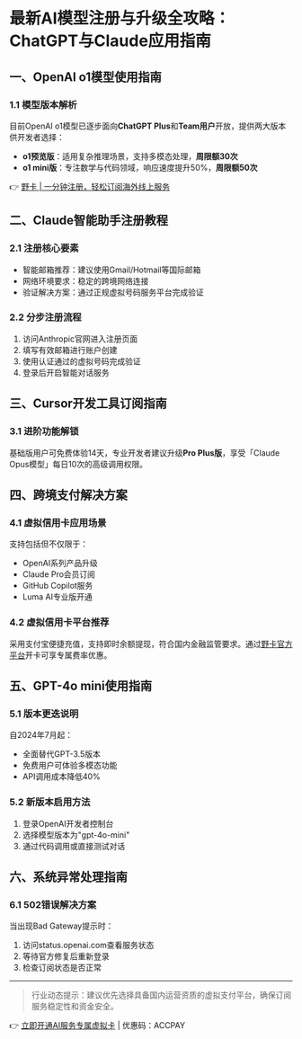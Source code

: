 # 最新AI模型注册与升级全攻略：ChatGPT与Claude应用指南

## 一、OpenAI o1模型使用指南
### 1.1 模型版本解析
目前OpenAI o1模型已逐步面向**ChatGPT Plus**和**Team用户**开放，提供两大版本供开发者选择：

- **o1预览版**：适用复杂推理场景，支持多模态处理，**周限额30次**
- **o1 mini版**：专注数学与代码领域，响应速度提升50%，**周限额50次**

👉 [野卡 | 一分钟注册，轻松订阅海外线上服务](https://bbtdd.com/yeka)

## 二、Claude智能助手注册教程
### 2.1 注册核心要素
- 智能邮箱推荐：建议使用Gmail/Hotmail等国际邮箱
- 网络环境要求：稳定的跨境网络连接
- 验证解决方案：通过正规虚拟号码服务平台完成验证

### 2.2 分步注册流程
1. 访问Anthropic官网进入注册页面
2. 填写有效邮箱进行账户创建
3. 使用认证通过的虚拟号码完成验证
4. 登录后开启智能对话服务

## 三、Cursor开发工具订阅指南
### 3.1 进阶功能解锁
基础版用户可免费体验14天，专业开发者建议升级**Pro Plus版**，享受「Claude Opus模型」每日10次的高级调用权限。

## 四、跨境支付解决方案
### 4.1 虚拟信用卡应用场景
支持包括但不仅限于：
- OpenAI系列产品升级
- Claude Pro会员订阅
- GitHub Copilot服务
- Luma AI专业版开通

### 4.2 虚拟信用卡平台推荐
采用支付宝便捷充值，支持即时余额提现，符合国内金融监管要求。通过[野卡官方平台](https://bbtdd.com/yeka)开卡可享专属费率优惠。

## 五、GPT-4o mini使用指南
### 5.1 版本更迭说明
自2024年7月起：
- 全面替代GPT-3.5版本
- 免费用户可体验多模态功能
- API调用成本降低40%

### 5.2 新版本启用方法
1. 登录OpenAI开发者控制台
2. 选择模型版本为"gpt-4o-mini"
3. 通过代码调用或直接测试对话

## 六、系统异常处理指南
### 6.1 502错误解决方案
当出现Bad Gateway提示时：
1. 访问status.openai.com查看服务状态
2. 等待官方修复后重新登录
3. 检查订阅状态是否正常

---

> 行业动态提示：建议优先选择具备国内运营资质的虚拟支付平台，确保订阅服务稳定性和资金安全。

👉 [立即开通AI服务专属虚拟卡](https://bbtdd.com/yeka) | 优惠码：ACCPAY